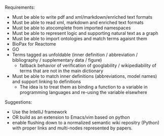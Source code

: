 Requirements:
 - Must be able to write pdf and xml/markdown/enriched text formats
 - Must be able to read xml, markdown and enriched text formats
 - Must be able to atocomplete from imported namespaces
 - Must be able to represent logic and supporting natural text as a graph
 - Must be able to import ontologies and match terms agaisnt them
  - BioPax for Reactome
  - GO
  - Terms tagged as unfoldable (inner definition / abbreviation / bibliography / supplementary data / figure)
    - fallback behavior of verification of googlability / wikipediability of terms that are not in the main dictionary
- Must be able to match inner definitions (abbreviations, model names) and support linking to definitions
  - The idea is to treat them as binding a function to a variable in programming languages and re-using the variable elsewhere
 
Suggestions: 
 - Use the IntelliJ framework
 - OR build as an extension to Emacs/vim based on python
 - enable flushing down to a normalized semantic wiki repositry (Python) with proper links and multi-nodes represented by papers.
